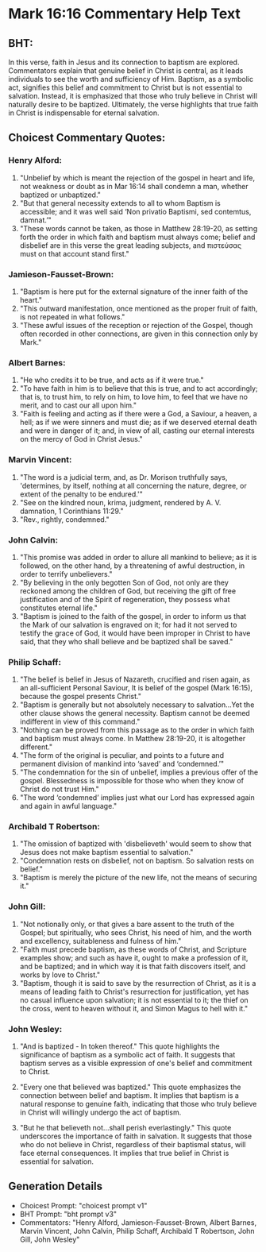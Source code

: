 # Mark 16:16 Commentary Help Text

## BHT:
In this verse, faith in Jesus and its connection to baptism are explored. Commentators explain that genuine belief in Christ is central, as it leads individuals to see the worth and sufficiency of Him. Baptism, as a symbolic act, signifies this belief and commitment to Christ but is not essential to salvation. Instead, it is emphasized that those who truly believe in Christ will naturally desire to be baptized. Ultimately, the verse highlights that true faith in Christ is indispensable for eternal salvation.

## Choicest Commentary Quotes:
### Henry Alford:
1. "Unbelief by which is meant the rejection of the gospel in heart and life, not weakness or doubt as in Mar 16:14 shall condemn a man, whether baptized or unbaptized." 
2. "But that general necessity extends to all to whom Baptism is accessible; and it was well said ‘Non privatio Baptismi, sed contemtus, damnat.’"
3. "These words cannot be taken, as those in Matthew 28:19-20, as setting forth the order in which faith and baptism must always come; belief and disbelief are in this verse the great leading subjects, and πιστεύσας must on that account stand first."

### Jamieson-Fausset-Brown:
1. "Baptism is here put for the external signature of the inner faith of the heart."
2. "This outward manifestation, once mentioned as the proper fruit of faith, is not repeated in what follows."
3. "These awful issues of the reception or rejection of the Gospel, though often recorded in other connections, are given in this connection only by Mark."

### Albert Barnes:
1. "He who credits it to be true, and acts as if it were true." 
2. "To have faith in him is to believe that this is true, and to act accordingly; that is, to trust him, to rely on him, to love him, to feel that we have no merit, and to cast our all upon him."
3. "Faith is feeling and acting as if there were a God, a Saviour, a heaven, a hell; as if we were sinners and must die; as if we deserved eternal death and were in danger of it; and, in view of all, casting our eternal interests on the mercy of God in Christ Jesus."

### Marvin Vincent:
1. "The word is a judicial term, and, as Dr. Morison truthfully says, 'determines, by itself, nothing at all concerning the nature, degree, or extent of the penalty to be endured.'"
2. "See on the kindred noun, krima, judgment, rendered by A. V. damnation, 1 Corinthians 11:29."
3. "Rev., rightly, condemned."

### John Calvin:
1. "This promise was added in order to allure all mankind to believe; as it is followed, on the other hand, by a threatening of awful destruction, in order to terrify unbelievers."
2. "By believing in the only begotten Son of God, not only are they reckoned among the children of God, but receiving the gift of free justification and of the Spirit of regeneration, they possess what constitutes eternal life."
3. "Baptism is joined to the faith of the gospel, in order to inform us that the Mark of our salvation is engraved on it; for had it not served to testify the grace of God, it would have been improper in Christ to have said, that they who shall believe and be baptized shall be saved."

### Philip Schaff:
1. "The belief is belief in Jesus of Nazareth, crucified and risen again, as an all-sufficient Personal Saviour, It is belief of the gospel (Mark 16:15), because the gospel presents Christ."
2. "Baptism is generally but not absolutely necessary to salvation...Yet the other clause shows the general necessity. Baptism cannot be deemed indifferent in view of this command."
3. "Nothing can be proved from this passage as to the order in which faith and baptism must always come. In Matthew 28:19-20, it is altogether different."
4. "The form of the original is peculiar, and points to a future and permanent division of mankind into ‘saved’ and ‘condemned.’"
5. "The condemnation for the sin of unbelief, implies a previous offer of the gospel. Blessedness is impossible for those who when they know of Christ do not trust Him."
6. "The word ‘condemned’ implies just what our Lord has expressed again and again in awful language."

### Archibald T Robertson:
1. "The omission of baptized with 'disbelieveth' would seem to show that Jesus does not make baptism essential to salvation."
2. "Condemnation rests on disbelief, not on baptism. So salvation rests on belief."
3. "Baptism is merely the picture of the new life, not the means of securing it."

### John Gill:
1. "Not notionally only, or that gives a bare assent to the truth of the Gospel; but spiritually, who sees Christ, his need of him, and the worth and excellency, suitableness and fulness of him."
2. "Faith must precede baptism, as these words of Christ, and Scripture examples show; and such as have it, ought to make a profession of it, and be baptized; and in which way it is that faith discovers itself, and works by love to Christ."
3. "Baptism, though it is said to save by the resurrection of Christ, as it is a means of leading faith to Christ's resurrection for justification, yet has no casual influence upon salvation; it is not essential to it; the thief on the cross, went to heaven without it, and Simon Magus to hell with it."

### John Wesley:
1. "And is baptized - In token thereof." This quote highlights the significance of baptism as a symbolic act of faith. It suggests that baptism serves as a visible expression of one's belief and commitment to Christ.

2. "Every one that believed was baptized." This quote emphasizes the connection between belief and baptism. It implies that baptism is a natural response to genuine faith, indicating that those who truly believe in Christ will willingly undergo the act of baptism.

3. "But he that believeth not...shall perish everlastingly." This quote underscores the importance of faith in salvation. It suggests that those who do not believe in Christ, regardless of their baptismal status, will face eternal consequences. It implies that true belief in Christ is essential for salvation.


## Generation Details
- Choicest Prompt: "choicest prompt v1"
- BHT Prompt: "bht prompt v3"
- Commentators: "Henry Alford, Jamieson-Fausset-Brown, Albert Barnes, Marvin Vincent, John Calvin, Philip Schaff, Archibald T Robertson, John Gill, John Wesley"
